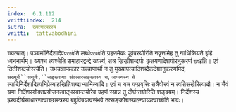 ```yaml
---
index:  6.1.112
vrittiindex:  214
sutra:  ख्यत्यात्परस्य
vritti:  tattvabodhini 
---
```


ख्यत्यात्। पञ्चमीनिर्देशादेव`परस्ये`ति लब्धे`परस्ये`ति ग्रहणमेकः पूर्वपरयोरिति नवृत्तमिह तु नाधिक्रियते इहि ध्वननार्थम्। ख्यश्च त्यश्चेति समाहारद्वन्द्वे ख्यत्यं, तत्र खिखीशब्दयोः कृतयणादेशयोरनुकरणं `ख्य`इति। एवं तितीशब्दयोस्त्येति। उभयत्राप्यकार उच्चाणार्थौ न तु मुख्यापत्यादिशब्दैकदेशानुकरणमिदं, `सख्युर्यः``पत्युर्नः,``सङ्ख्यायाः संवत्सरसङ्ख्यस्य च`, `आपत्यस्य चे` त्यादिनिर्देशादित्यभिप्रेत्याहखितिशब्दाभ्यामित्यादि। एवं च यत्र यण्प्रवृत्तिः तत्रैवोत्त्वं न त्वतिसखेरित्यादौ। न चैवं यणा निर्देशस्योक्तप्रयोजनत्वाद्भस्वान्तयोरेव ग्रहणं स्यान्न तु दीर्घन्तयोरिति शङ्क्यम्। निर्देशस्य ह्रस्वदीर्घसाधारणत्वाच्छास्त्रस्य बहुविषयत्वसंभवे तत्सङ्कोचस्याऽन्याय्यत्वाच्चेति भावः।


